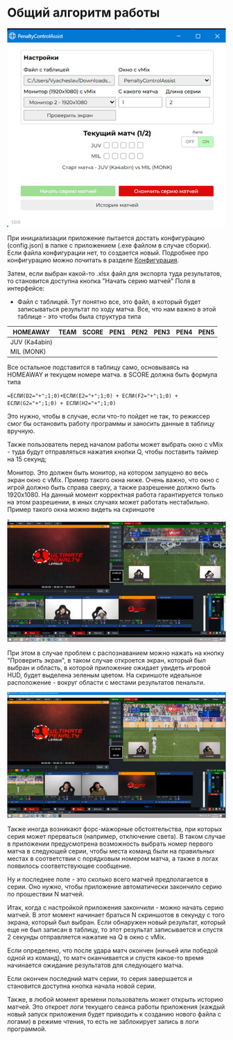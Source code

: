 # Общий алгоритм работы

![Интерфейс приложения](images/window.png)

При инициализации приложение пытается достать конфигурацию (config.json) в папке с приложением (.exe файлом в случае сборки).
Если файла конфигурации нет, то создается новый. Подробнее про конфигурацию можно почитать в разделе [Конфигурация](configuration.md).

Затем, если выбран какой-то .xlsx файл для экспорта туда результатов, то становится доступна кнопка "Начать серию матчей"
Поля в интерфейсе:
- Файл с таблицей. Тут понятно все, это файл, в который будет записываться результат по ходу матча. Все, что нам важно в этой таблице - это чтобы была структура типа

| HOMEAWAY    | TEAM | SCORE | PEN1 | PEN2 | PEN3 | PEN4 | PEN5 |
|-------------|-| --- | --- | --- | --- | --- | --- |
| JUV (Ka4abin) |
| MIL (MONK)  |

Все остальное подставится в таблицу само, основываясь на HOMEAWAY и текущем номере матча. в SCORE должна быть формула типа

``=ЕСЛИ(D2="+";1;0)+ЕСЛИ(E2="+";1;0) + ЕСЛИ(F2="+";1;0) + ЕСЛИ(G2="+";1;0) + ЕСЛИ(H2="+";1;0)``

Это нужно, чтобы в случае, если что-то пойдет не так, то режиссер смог бы остановить работу программы и заносить данные в таблицу вручную.

Также пользователь перед началом работы может выбрать окно с vMix - туда будут отправляться нажатия кнопки Q, чтобы поставить таймер на 15 секунд;

Монитор. Это должен быть монитор, на котором запущено во весь экран окно с vMix. Пример такого окна ниже. Очень важно, что окно с игрой должно быть справа сверху, а также разрешение должно быть 1920х1080. На данный момент корректная работа гарантируется только на этом разрешении, в иных случаях может работать нестабильно. Пример такого окна можно видеть на скриншоте

![Пример экрана](images/screen.png)

При этом в случае проблем с распознаванием можно нажать на кнопку "Проверить экран", в таком случае откроется экран, который был выбран и область, в которой приложение ожидает увидеть игровой HUD, будет выделена зеленым цветом. На скриншоте идеальное расположение - вокруг области с местами результатов пенальти.

![Проверка экрана](images/screenCheck.png)

Также иногда возникают форс-мажорные обстоятельства, при которых серия может прерваться (например, отключение света). В таком случае в приложении
предусмотрена возможность выбрать номер первого матча в следующей серии, чтобы места команд были на правильных местах в соответствии с порядковым номером матча, а также
в логах появилось соответствующее сообщение.

Ну и последнее поле - это сколько всего матчей предполагается в серии. Оно нужно, чтобы приложение автоматически закончило серию по прошествии N матчей.

Итак, когда с настройкой приложения закончили - можно начать серию матчей. В этот момент начинает браться N скриншотов в секунду с того экрана, который был выбран. Если обнаружен новый результат, который еще не был записан в таблицу,
то этот результат записывается и спустя 2 секунды отправляется нажатие на Q в окно с vMix.

Если определено, что после удара матч окончен (ничьей или победой одной из команд), то матч оканчивается и спустя какое-то время начинается ожидание результатов для следующего матча.

Если окончен последний матч серии, то серия завершается и становится доступна кнопка начала новой серии.

Также, в любой момент времени пользователь может открыть историю матчей. Это откроет логи текущего сеанса работы приложения (каждый новый запуск приложения будет приводить к созданию нового файла с логами)
в режиме чтения, то есть не заблокирует запись в логи программой.
